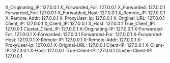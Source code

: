 X_Originating_IP: 127.0.0.1
X_Forwarded_For: 127.0.0.1
X_Forwarded: 127.0.0.1
Forwarded_For: 127.0.0.1
X_Forwarded_Host: 127.0.0.1
X_Remote_IP: 127.0.0.1
X_Remote_Addr: 127.0.0.1
X_ProxyUser_Ip: 127.0.0.1
X_Original_URL: 127.0.0.1
Client_IP: 127.0.0.1
X_Client_IP: 127.0.0.1
X_Host: 127.0.0.1
True_Client_IP: 127.0.0.1
Cluster_Client_IP: 127.0.0.1
X-Originating-IP: 127.0.0.1
X-Forwarded-For: 127.0.0.1
X-Forwarded: 127.0.0.1
Forwarded-For: 127.0.0.1
X-Forwarded-Host: 127.0.0.1
X-Remote-IP: 127.0.0.1
X-Remote-Addr: 127.0.0.1
X-ProxyUser-Ip: 127.0.0.1
X-Original-URL: 127.0.0.1
Client-IP: 127.0.0.1
X-Client-IP: 127.0.0.1
X-Host: 127.0.0.1
True-Client-IP: 127.0.0.1
Cluster-Client-IP: 127.0.0.1
